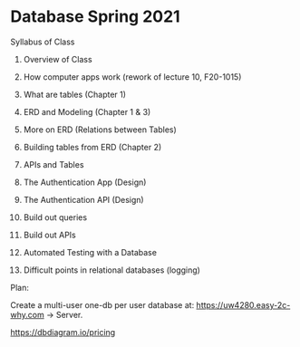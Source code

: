 
# Database Spring 2021


Syllabus of Class

1. Overview of Class
2. How computer apps work (rework of lecture 10, F20-1015)
3. What are tables (Chapter 1)
4. ERD and Modeling (Chapter 1 & 3)
5. More on ERD (Relations between Tables)
6. Building tables from ERD (Chapter 2)

6. APIs and Tables
7. The Authentication App  (Design)
7. The Authentication API  (Design)

8. Build out queries
9. Build out APIs
9. Automated Testing with a Database
9. Difficult points in relational databases (logging)

Plan:

Create a multi-user one-db per user database at:
	https://uw4280.easy-2c-why.com ->
		Server.



https://dbdiagram.io/pricing
